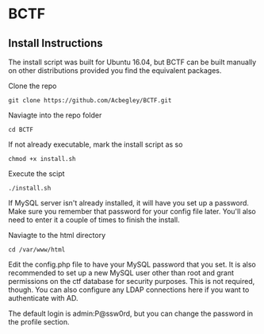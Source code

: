 # BCTF

## Install Instructions
The install script was built for Ubuntu 16.04, but BCTF can be built manually on other distributions provided you find the equivalent packages.

Clone the repo

`git clone https://github.com/Acbegley/BCTF.git`

Naviagte into the repo folder

`cd BCTF`

If not already executable, mark the install script as so

`chmod +x install.sh`

Execute the scipt

`./install.sh`

If MySQL server isn't already installed, it will have you set up a password. Make sure you remember that password for your config file later. You'll also need to enter it a couple of times to finish the install.

Naviagte to the html directory

`cd /var/www/html`

Edit the config.php file to have your MySQL password that you set. It is also recommended to set up a new MySQL user other than root and grant permissions on the ctf database for security purposes. This is not required, though. You can also configure any LDAP connections here if you want to authenticate with AD.

The default login is admin:P@ssw0rd, but you can change the password in the profile section.

